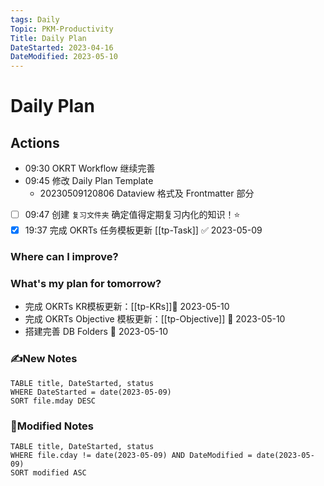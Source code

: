 ```yaml
---
tags: Daily
Topic: PKM-Productivity
Title: Daily Plan
DateStarted: 2023-04-16
DateModified: 2023-05-10
---
```


# Daily Plan
## Actions
- 09:30 OKRT Workflow 继续完善
- 09:45 修改 Daily Plan Template
    - 20230509120806 Dataview 格式及 Frontmatter 部分
- [ ] 09:47 创建 `复习文件夹` 确定值得定期复习内化的知识！⭐
- [x] 19:37 完成 OKRTs 任务模板更新 [[tp-Task]] ✅ 2023-05-09
### Where can I improve?
### What's my plan for tomorrow?
- 完成 OKRTs KR模板更新：[[tp-KRs]]🛫 2023-05-10
- 完成 OKRTs Objective 模板更新：[[tp-Objective]] 🛫 2023-05-10
- 搭建完善 DB Folders 🛫 2023-05-10

### ✍️New Notes

```dataview
TABLE title, DateStarted, status
WHERE DateStarted = date(2023-05-09)
SORT file.mday DESC
```

### 📝Modified Notes

```dataview
TABLE title, DateStarted, status
WHERE file.cday != date(2023-05-09) AND DateModified = date(2023-05-09)
SORT modified ASC
```
